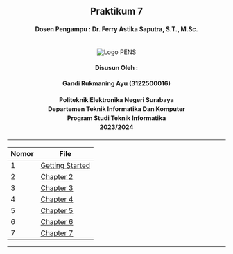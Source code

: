 <div align="center">
  <h2 style="text-align: center;font-weight: bold">Praktikum 7</h2>
  <h4 style="text-align: center;">Dosen Pengampu : Dr. Ferry Astika Saputra, S.T., M.Sc.</h4>
</div>
<br />
<div align="center">
  <img src="https://upload.wikimedia.org/wikipedia/id/4/44/Logo_PENS.png" alt="Logo PENS">
  <h4 style="text-align: center;">Disusun Oleh :</h4>
  <p style="text-align: center;">
    <strong>Gandi Rukmaning Ayu (3122500016)</strong>
  </p>
<h4 style="text-align: center;line-height: 1.5">Politeknik Elektronika Negeri Surabaya<br>Departemen Teknik Informatika Dan Komputer<br>Program Studi Teknik Informatika<br>2023/2024</h4>
  <hr>
</div>

| Nomor | File                                  |
| ----- | ------------------------------------- |
| 1     | [Getting Started](./Part-1/readme.md) |
| 2     | [Chapter 2](./Part-2/readme.md)       |
| 3     | [Chapter 3](./Part-3/readme.md)       |
| 4     | [Chapter 4](./Part-4/readme.md)       |
| 5     | [Chapter 5](./Part-5/readme.md)       |
| 6     | [Chapter 6](./Part-6/readme.md)       |
| 7     | [Chapter 7](./Part-7/readme.md)       |

---

